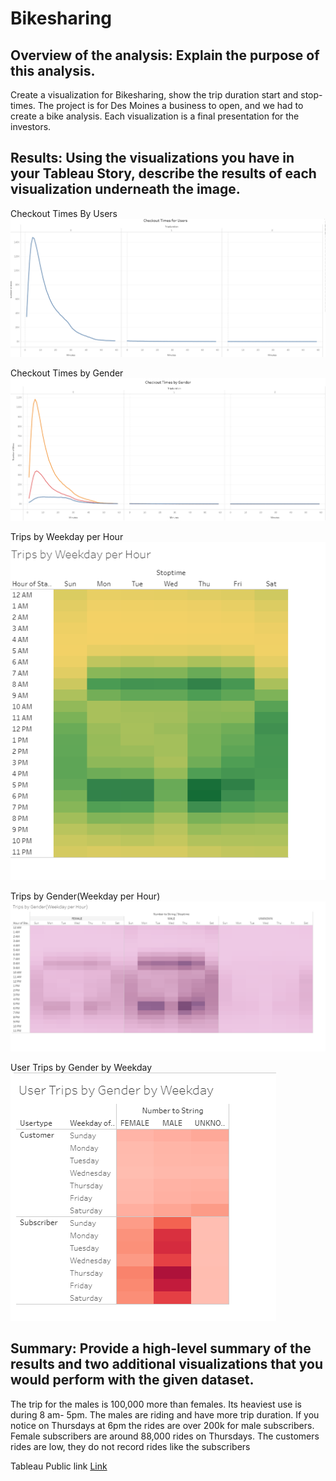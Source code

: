 # Bikesharing
## Overview of the analysis: Explain the purpose of this analysis.
Create a visualization for Bikesharing, show the trip duration start and stop-times. The project is for Des Moines a business to open, and we had to create a bike analysis. Each visualization is a final presentation for the investors.

## Results: Using the visualizations you have in your Tableau Story, describe the results of each visualization underneath the image.
Checkout Times By Users
![Checkout_Times](https://github.com/gabby338414/Bikesharing/blob/969fe7ac1b1cb36df5ce41d8f3df948ecedc19c5/Checkout_Times.PNG)

Checkout Times by Gender
![Check_out_Gender](https://github.com/gabby338414/Bikesharing/blob/dda5a60ecd9c54646170897f7f53aac8eed10994/Check_out_Gender.PNG)

Trips by Weekday per Hour
![Trips_Weekday](https://github.com/gabby338414/Bikesharing/blob/c6530bbb7f75f07a5b6d1349d35d6dbeb9ced978/Trips_Weekday.PNG)

Trips by Gender(Weekday per Hour)
![Trips_Gender](https://github.com/gabby338414/Bikesharing/blob/f26d48f4bdb6376d5e75e1bf1c4f114cc7663117/Trips_Gender.PNG)

User Trips by Gender by Weekday
![User_Trips](https://github.com/gabby338414/Bikesharing/blob/f4716fdd0a24a8a47124f7d48ac86c5cff0c8788/User_Trips.PNG)

## Summary: Provide a high-level summary of the results and two additional visualizations that you would perform with the given dataset.
The trip for the males is 100,000 more than females. Its heaviest use is during 8 am- 5pm. The males are riding and have more trip duration. If you notice on Thursdays at 6pm the rides are over 200k for male subscribers. Female subscribers are around 88,000 rides on Thursdays. The customers rides are low, they do not record rides like the subscribers 

Tableau Public link
[Link](https://public.tableau.com/profile/gabrielle.palmer#!/)
